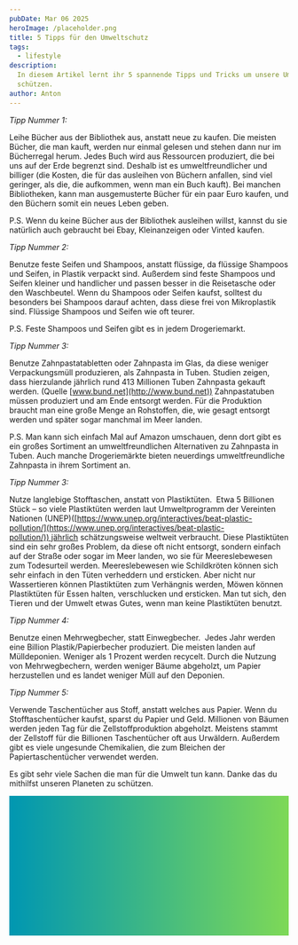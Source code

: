 ```yaml
---
pubDate: Mar 06 2025
heroImage: /placeholder.png
title: 5 Tipps für den Umweltschutz
tags:
  - lifestyle
description: 
  In diesem Artikel lernt ihr 5 spannende Tipps und Tricks um unsere Umwelt zu
  schützen.
author: Anton 
---
```


*Tipp Nummer 1:*

Leihe Bücher aus der Bibliothek aus, anstatt neue zu kaufen. Die meisten Bücher, die man kauft, werden nur einmal gelesen und stehen dann nur im Bücherregal herum. Jedes Buch wird aus Ressourcen produziert, die bei uns auf der Erde begrenzt sind. Deshalb ist es umweltfreundlicher und billiger (die Kosten, die für das ausleihen von Büchern anfallen, sind viel geringer, als die, die aufkommen, wenn man ein Buch kauft). Bei manchen Bibliotheken, kann man ausgemusterte Bücher für ein paar Euro kaufen, und den Büchern somit ein neues Leben geben.

P.S. Wenn du keine Bücher aus der Bibliothek ausleihen willst, kannst du sie natürlich auch gebraucht bei Ebay, Kleinanzeigen oder Vinted kaufen.

*Tipp Nummer 2:*

Benutze feste Seifen und Shampoos, anstatt flüssige, da flüssige Shampoos und Seifen, in Plastik verpackt sind. Außerdem sind feste Shampoos und Seifen kleiner und handlicher und passen besser in die Reisetasche oder den Waschbeutel. Wenn du Shampoos oder Seifen kaufst, solltest du besonders bei Shampoos darauf achten, dass diese frei von Mikroplastik sind. Flüssige Shampoos und Seifen wie oft teurer.

P.S. Feste Shampoos und Seifen gibt es in jedem Drogeriemarkt.

*Tipp Nummer 3:*

Benutze Zahnpastatabletten oder Zahnpasta im Glas, da diese weniger Verpackungsmüll produzieren, als Zahnpasta in Tuben. Studien zeigen, dass hierzulande jährlich rund 413 Millionen Tuben Zahnpasta gekauft werden. (Quelle [www.bund.net](http://www.bund.net)) Zahnpastatuben müssen produziert und am Ende entsorgt werden. Für die Produktion braucht man eine große Menge an Rohstoffen, die, wie gesagt entsorgt werden und später sogar manchmal im Meer landen.

P.S. Man kann sich einfach Mal auf Amazon umschauen, denn dort gibt es ein großes Sortiment an umweltfreundlichen Alternativen zu Zahnpasta in Tuben. Auch manche Drogeriemärkte bieten neuerdings umweltfreundliche Zahnpasta in ihrem Sortiment an.

*Tipp Nummer 3:*

Nutze langlebige Stofftaschen, anstatt von Plastiktüten.  Etwa 5 Billionen Stück – so viele Plastiktüten werden laut Umweltprogramm der Vereinten Nationen (UNEP)([https://www.unep.org/interactives/beat-plastic-pollution/](https://www.unep.org/interactives/beat-plastic-pollution/)) jährlich schätzungsweise weltweit verbraucht. Diese Plastiktüten sind ein sehr großes Problem, da diese oft nicht entsorgt, sondern einfach auf der Straße oder sogar im Meer landen, wo sie für Meereslebewesen zum Todesurteil werden. Meereslebewesen wie Schildkröten können sich sehr einfach in den Tüten verheddern und ersticken. Aber nicht nur Wassertieren können Plastiktüten zum Verhängnis werden, Möwen können Plastiktüten für Essen halten, verschlucken und ersticken. Man tut sich, den Tieren und der Umwelt etwas Gutes, wenn man keine Plastiktüten benutzt.

*Tipp Nummer 4:*

Benutze einen Mehrwegbecher, statt Einwegbecher.  Jedes Jahr werden eine Billion Plastik/Papierbecher produziert. Die meisten landen auf Mülldeponien. Weniger als 1 Prozent werden recycelt. Durch die Nutzung von Mehrwegbechern, werden weniger Bäume abgeholzt, um Papier herzustellen und es landet weniger Müll auf den Deponien.

*Tipp Nummer 5:*

Verwende Taschentücher aus Stoff, anstatt welches aus Papier. Wenn du Stofftaschentücher kaufst, sparst du Papier und Geld. Millionen von Bäumen werden jeden Tag für die Zellstoffproduktion abgeholzt. Meistens stammt der Zellstoff für die Billionen Taschentücher oft aus Urwäldern. Außerdem gibt es viele ungesunde Chemikalien, die zum Bleichen der Papiertaschentücher verwendet werden.

Es gibt sehr viele Sachen die man für die Umwelt tun kann. Danke das du mithilfst unseren Planeten zu schützen.

![Alternativtext](public/placeholder.png)